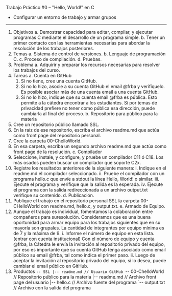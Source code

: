 Trabajo Práctico #0 – "Hello, World!" en C
- Configurar un entorno de trabajo y armar grupos
---------
1. Objetivos
  a. Demostrar capacidad para editar, compilar, y ejecutar programas C mediante el desarrollo de un programa simple.
  b. Tener un primer contacto con las herramientas necesarias para abordar la resolución de los trabajos posteriores.
2. Temas
  a. Sistema de control de versiones.
  b. Lenguaje de programación C.
  c. Proceso de compilación.
  d. Pruebas.
3. Problema
  a. Adquirir y preparar los recursos necesarias para resolver los trabajos del curso.
4. Tareas
  a. Cuenta en GitHub
    1. Si no tiene, cree una cuenta GitHub.
    2. Si no lo hizo, asocie a su cuenta GitHub el email @frba y verifíquelo. Es posible asociar más de una cuenta email a una cuenta GitHub.
    3. Si no lo hizo, indique que su cuenta email @frba es pública. Esto permite a la cátedra encontrar a los estudiantes. Si por temas de privacidad prefiere no tener como pública esa dirección, puede cambiarla al final del proceso.
    b. Repositorio para público para la materia
  1. Cree un repositorio público llamado SSL.
  2. En la raíz de ese repositorio, escriba el archivo readme.md que actúa como front page del repositorio personal.
  3. Cree la carpeta 00-ChelloWorld. 
  4. En esa carpeta, escriba un segundo archivo readme.md que actúa como front page de la resolución.
c. Compilador
  1. Seleccione, instale, y configure, y pruebe un compilador C11 ó C18. Los más osados pueden buscar un compilador que soporte C2x.
  2. Registre los resultados anteriores de la siguiente manera:
    i. Indique en el readme.md el compilador seleccionado.
    ii. Pruebe el compilador con un programa hello.c que envíe a stdout la línea Hello, World! o similar.
    iii. Ejecute el programa y verifique que la salida es la esperada.
    iv. Ejecute el programa con la salida redireccionada a un archivo output.txt verifique su contenido.
d. Publicación.
  1. Publique el trabajo en el repositorio personal SSL la carpeta 00-CHelloWorld con readme.md, hello.c, y output.txt.
e. Armado de Equipo.
  1. Aunque el trabajo es individual, fomentamos la colaboración entre compañeros para suresolución. Consideramos que es una buena oportunidad para armar equipo para los trabajos siguientes que en su mayoría son grupales. La cantidad de integrantes por equipo mínima es de 7 y la máxima de 9.
  i. Informe el número de equipo en esta lista. (entrar con cuenta institucional) Con el número de equipo y cuenta @frba, la Cátedra le envía la invitación al repositorio privado del equipo, por eso es importante que su cuenta GitHub tenga asociado como email público su email @frba, tal como indica el primer paso.
  ii. Luego de aceptar la invitación al repositorio privado del equipo, si lo desea, puede cambiar el email público en GitHub.
  5. Productos
  `-- SSL
      |-- readme.md // Usuario GitHub
      `-- 00-ChelloWorld // Repositorio público para la materia
          |-- readme.md // Archivo front page del usuario
          |-- hello.c // Archivo fuente del programa
          `-- output.txt // Archivo con la salida del programa
